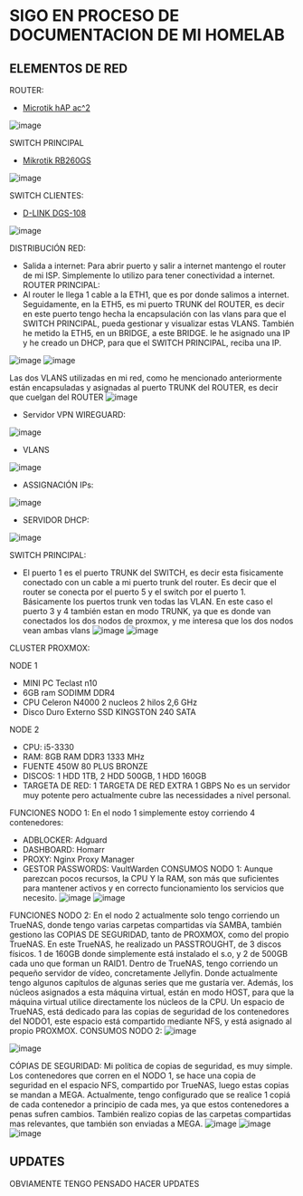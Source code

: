 # SIGO EN PROCESO DE DOCUMENTACION DE MI HOMELAB

## ELEMENTOS DE RED
ROUTER:
- [Microtik hAP ac^2]([url](https://www.pccomponentes.com/mikrotik-hap-ac2-punto-de-acceso1167mbps-dual-band-poe?utm_source=366479&utm_medium=afi&utm_campaign=es-go.kelkoogroup.net&sv1=affiliate&sv_campaign_id=366479&awc=20981_1736207023_47a5b89131152021a64a39caa9ae412f&utm_term=deeplink&utm_content=62A001JGZ01FAS3PDVMEC6KPH2GEST))
  
![image](https://github.com/user-attachments/assets/7798fc39-5f98-4b87-86a9-4a8ef039f4ff)

SWITCH PRINCIPAL
- [Mikrotik RB260GS ]([url](https://www.pccomponentes.com/mikrotik-rb260gs-switch-5-puertos-gigabit-1-sfp))
  
![image](https://github.com/user-attachments/assets/53819aa6-65ea-4c46-bd8c-631e6921c3e4)

SWITCH CLIENTES:
- [D-LINK  DGS-108]([url](https://www.pccomponentes.com/d-link-dgs-108-switch-8-puertos-10-100-1000mbps))
  
![image](https://github.com/user-attachments/assets/c9d015b1-5afd-495b-b259-84c7b7ed6fb8)

DISTRIBUCIÓN RED:
- Salida a internet: Para abrir puerto y salir a internet mantengo el router de mi ISP. Simplemente lo utilizo para tener conectividad a internet.
ROUTER PRINCIPAL:
- Al router le llega 1 cable a la ETH1, que es por donde salimos a internet. Seguidamente, en la ETH5, es mi puerto TRUNK del ROUTER, es decir en este puerto tengo hecha la encapsulación con las vlans para que el SWITCH PRINCIPAL, pueda gestionar y visualizar estas VLANS. También he metido la ETH5, en un BRIDGE, a este BRIDGE. le he asignado una IP y he creado un DHCP, para que el SWITCH PRINCIPAL, reciba una IP.
  
![image](https://github.com/user-attachments/assets/a4b78863-12ed-4e0e-85bd-0d095123d9dc)
![image](https://github.com/user-attachments/assets/5d183738-58ba-40dd-a96e-06ee83921f12)

Las dos VLANS utilizadas en mi red, como he mencionado anteriormente están encapsuladas y asignadas al puerto TRUNK del ROUTER, es decir que cuelgan del ROUTER
![image](https://github.com/user-attachments/assets/82b35362-d5e8-4ade-9225-6a75976cfc50)

- Servidor VPN WIREGUARD:
  
![image](https://github.com/user-attachments/assets/6573f96c-d043-4222-8d72-f9efe3edcfd1)

- VLANS
  
![image](https://github.com/user-attachments/assets/d80a5a50-3891-407d-8027-fad07a864c15)

- ASSIGNACIÓN IPs:
  
![image](https://github.com/user-attachments/assets/e87a6083-19a9-4b59-b040-0b572e6650fe)

- SERVIDOR DHCP:
  
![image](https://github.com/user-attachments/assets/c3de47e0-e25c-43f1-8b1b-72654da12fb3)

SWITCH PRINCIPAL:
- El puerto 1 es el puerto TRUNK del SWITCH, es decir esta fisicamente conectado con un cable a mi puerto trunk del router. Es decir que el router se conecta por el puerto 5 y el switch por el puerto 1. Básicamente los puertos trunk ven todas las VLAN. En este caso el puerto 3 y 4 también estan en modo TRUNK, ya que es donde van conectados los dos nodos de proxmox, y me interesa que los dos nodos vean ambas vlans
![image](https://github.com/user-attachments/assets/213a77e1-48de-4352-8ed2-4e1fc778a8cb)
![image](https://github.com/user-attachments/assets/cb704308-8c88-410a-b2b8-b55dd8d45e0f)




CLUSTER PROXMOX:

NODE 1
- MINI PC Teclast n10
- 6GB ram SODIMM DDR4
- CPU Celeron N4000 2 nucleos 2 hilos 2,6 GHz
- Disco Duro Externo SSD KINGSTON 240 SATA

NODE 2
- CPU: i5-3330 
- RAM: 8GB RAM DDR3 1333 MHz
- FUENTE 450W 80 PLUS BRONZE
- DISCOS: 1 HDD 1TB, 2 HDD 500GB, 1 HDD 160GB
- TARGETA DE RED: 1 TARGETA DE RED EXTRA 1 GBPS
No es un servidor muy potente pero actualmente cubre las necessidades a nivel personal. 

FUNCIONES NODO 1:
En el nodo 1 simplemente estoy corriendo 4 contenedores:
- ADBLOCKER: Adguard
- DASHBOARD: Homarr
- PROXY: Nginx Proxy Manager
- GESTOR PASSWORDS: VaultWarden
CONSUMOS NODO 1:
Aunque parezcan pocos recursos, la CPU Y la RAM, son más que suficientes para mantener activos y en correcto funcionamiento los servicios que necesito.
![image](https://github.com/user-attachments/assets/6725ce7b-9dec-42f6-bf01-45e6e5a631a1)
![image](https://github.com/user-attachments/assets/bd602392-47f6-4571-825a-dd0ed2bad044)


FUNCIONES NODO 2:
En el nodo 2 actualmente solo tengo corriendo un TrueNAS, donde tengo varias carpetas compartidas vía SAMBA, también gestiono las COPIAS DE SEGURIDAD, tanto de PROXMOX, como del propio TrueNAS. En este TrueNAS, he realizado un PASSTROUGHT, de 3 discos físicos. 1 de 160GB donde simplemente está instalado el s.o, y 2 de 500GB cada uno que forman un RAID1. Dentro de TrueNAS, tengo corriendo un pequeño servidor de vídeo, concretamente Jellyfin. Donde actualmente tengo algunos capítulos de algunas series que me gustaría ver. Además, los núcleos asignados a esta máquina virtual, están en modo HOST, para que la máquina virtual utilice directamente los núcleos de la CPU. Un espacio de TrueNAS, está dedicado para las copias de seguridad de los contenedores del NODO1, este espacio está compartido mediante NFS, y está asignado al propio PROXMOX.
CONSUMOS NODO 2:
![image](https://github.com/user-attachments/assets/6e920980-fa33-4240-be01-4b6471b62c1b)


![image](https://github.com/user-attachments/assets/5818c098-8522-47f3-91f1-1e8a17752d91)

CÓPIAS DE SEGURIDAD:
Mi política de copias de seguridad, es muy simple. Los contenedores que corren en el NODO 1, se hace una copia de seguridad en el espacio NFS, compartido por TrueNAS, luego estas copias se mandan a MEGA. Actualmente, tengo configurado que se realice 1 copiá de cada contenedor a principio de cada mes, ya que estos contenedores a penas sufren cambios. También realizo copias de las carpetas compartidas mas relevantes, que también son enviadas a MEGA. 
![image](https://github.com/user-attachments/assets/5ea02907-65ec-4146-833f-f0530df6ffda)
![image](https://github.com/user-attachments/assets/6091a0c8-2d8a-4caf-bae4-7b1b9aa27a25)
![image](https://github.com/user-attachments/assets/768b7a18-3fc2-4962-a127-c8590f55e9ba)




## UPDATES
OBVIAMENTE TENGO PENSADO HACER UPDATES

